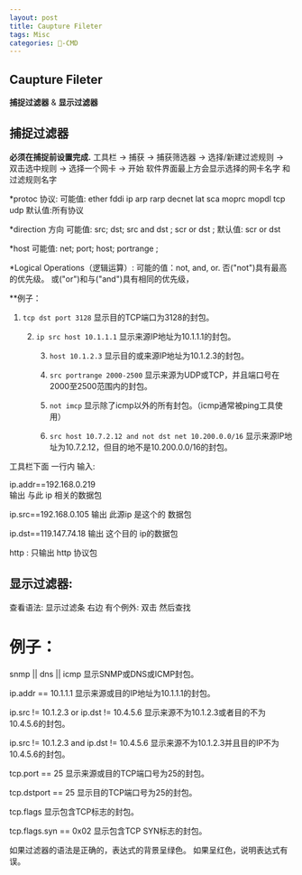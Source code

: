 ```yaml
---
layout: post
title: Caupture Fileter  
tags: Misc
categories: -CMD
---
```


## Caupture Fileter
**捕捉过滤器** & **显示过滤器**

## 捕捉过滤器
**必须在捕捉前设置完成.**
工具栏 → 捕获 → 捕获筛选器 → 选择/新建过滤规则 → 双击选中规则 → 选择一个网卡 → 开始
软件界面最上方会显示选择的网卡名字 和 过滤规则名字


\*protoc 协议:
可能值: ether fddi ip arp rarp decnet lat sca moprc mopdl tcp udp
默认值:所有协议


\*direction 方向 
可能值: src; dst; src and dst ; scr or dst ;
默认值: scr or dst 

\*host
可能值: net; port; host; portrange ;

\*Logical Operations（逻辑运算）:
可能的值：not, and, or.
否("not")具有最高的优先级。
或("or")和与("and")具有相同的优先级，

\*\*例子：
1. `tcp dst port 3128`
	显示目的TCP端口为3128的封包。

	2. `ip src host 10.1.1.1`
		显示来源IP地址为10.1.1.1的封包。

		3. `host 10.1.2.3`
			显示目的或来源IP地址为10.1.2.3的封包。

		4. `src portrange 2000-2500`
			显示来源为UDP或TCP，并且端口号在2000至2500范围内的封包。

		5. `not imcp`
			显示除了icmp以外的所有封包。（icmp通常被ping工具使用）

		6. `src host 10.7.2.12 and not dst net 10.200.0.0/16`
			显示来源IP地址为10.7.2.12，但目的地不是10.200.0.0/16的封包。 



工具栏下面 一行内 输入:

ip.addr==192.168.0.219  
输出 与此 ip 相关的数据包

ip.src==192.168.0.105
输出 此源ip 是这个的 数据包

ip.dst==119.147.74.18
输出 这个目的 ip的数据包

http :   只输出 http 协议包






## 显示过滤器:  

查看语法:  显示过滤条 右边 有个例外: 双击  然后查找



# 例子：  

snmp || dns || icmp
显示SNMP或DNS或ICMP封包。

ip.addr == 10.1.1.1
显示来源或目的IP地址为10.1.1.1的封包。

ip.src != 10.1.2.3 or ip.dst != 10.4.5.6
显示来源不为10.1.2.3或者目的不为10.4.5.6的封包。


ip.src != 10.1.2.3 and ip.dst != 10.4.5.6
显示来源不为10.1.2.3并且目的IP不为10.4.5.6的封包。


tcp.port == 25
显示来源或目的TCP端口号为25的封包。

tcp.dstport == 25
显示目的TCP端口号为25的封包。

tcp.flags
显示包含TCP标志的封包。

tcp.flags.syn == 0x02
显示包含TCP SYN标志的封包。

如果过滤器的语法是正确的，表达式的背景呈绿色。
如果呈红色，说明表达式有误。
